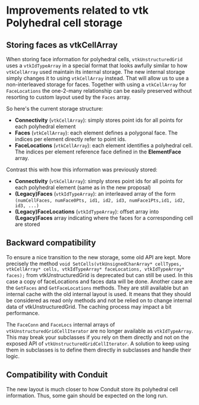 # Improvements related to vtk Polyhedral cell storage

##  Storing faces as vtkCellArray

When storing face information for polyhedral cells, `vtkUnstructuredGrid` uses a `vtkIdTypeArray` in a special format that looks awfully similar to how `vtkCellArray` used maintain its internal storage.
The new internal storage simply changes it to using `vtkCellArray` instead.
That will allow us to use a non-interleaved storage for faces. Together with using a `vtkCellArray` for `FaceLocations`  the one-2-many relationship can be easily preserved without resorting to custom layout used by the `Faces` array.

So here's the current storage structure:
* **Connectivity** (`vtkCellArray`): simply stores point ids for all points for each polyhedral element
* **Faces** (`vtkCellArray`): each element defines a polygonal face. The indices per element directly refer to point ids.
* **FaceLocations** (`vtkCellArray`): each element identifies a polyhedral cell. The indices per element reference face defined in the **ElementFace** array.


Contrast this with how this information was previously stored:
* **Connectivity** (`vtkCellArray`): simply stores point ids for all points for each polyhedral element (same as in the new proposal)
* **(Legacy)Faces** (`vtkIdTypeArray`): an interleaved array of the form `(numCellFaces, numFace0Pts, id1, id2, id3, numFace1Pts,id1, id2, id3, ...)`
* **(Legacy)FaceLocations** (`vtkIdTypeArray`): offset array into **(Legacy)Faces** array indicating where the faces for a corresponding cell are stored


## Backward compatibility

To ensure a nice transition to the new storage, some old API are kept.
More precisely the method `void SetCells(vtkUnsignedCharArray* cellTypes, vtkCellArray* cells, vtkIdTypeArray* faceLocations, vtkIdTypeArray* faces);` from vtkUnstructuredGrid is deprecated but can still be used. In this case a copy of faceLocations and faces data will be done.
Another case are the `GetFaces` and  `GetFaceLocations` methods. They are still available  but an internal cache with the old internal layout is used.
It means that they should be considered as read only methods and not be relied on to change internal data of vtkUnstructuredGrid.
The caching process may impact a bit performance.

The `FaceConn` and `FaceLocs` internal arrays of `vtkUnstructuredGridCellIterator` are no longer available as `vtkIdTypeArray`. This may break your subclasses if you rely on them directly and not on the exposed API of `vtkUnstructuredGridCellIterator`. A solution to keep using them in subclasses is to define them directly in subclasses and handle their logic.


## Compatibility with Conduit

The new layout is much closer to how Conduit store its polyhedral cell information.
Thus, some gain should be expected on the long run.
